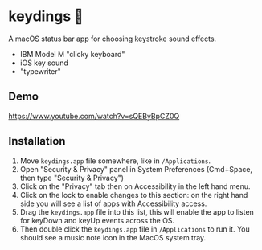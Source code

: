 # keydings 🎵

A macOS status bar app for choosing keystroke sound effects.

- IBM Model M "clicky keyboard"
- iOS key sound
- "typewriter"

## Demo

https://www.youtube.com/watch?v=sQEByBpCZ0Q

## Installation

1. Move `keydings.app` file somewhere, like in `/Applications`.
2. Open "Security & Privacy" panel in System Preferences (Cmd+Space, then type "Security & Privacy")
3. Click on the "Privacy" tab then on Accessibility in the left hand menu.
4. Click on the lock to enable changes to this section: on the right hand side you will see a list of apps with Accessibility access.
5. Drag the `keydings.app` file into this list, this will enable the app to listen for keyDown and keyUp events across the OS.
6. Then double click the `keydings.app` file in `/Applications` to run it. You should see a music note icon in the MacOS system tray.

